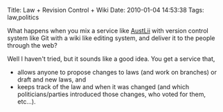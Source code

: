 Title: Law + Revision Control + Wiki
Date: 2010-01-04 14:53:38
Tags: law,politics

What happens when you mix a service like <a href="http://www.austlii.edu.au/au/legis/cth/consol_act/">AustLii</a> with version control system like Git with a wiki like editing system, and deliver it to the people through the web?

Well I haven't tried, but it sounds like a good idea. You get a service that,
<ul>
	<li>allows anyone to propose changes to laws (and work on branches) or draft and new laws, and</li>
	<li>keeps track of the law and when it was changed (and which politicians/parties introduced those changes, who voted for them, etc...).</li>
</ul>
